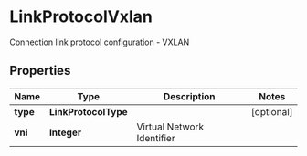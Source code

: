 

# LinkProtocolVxlan

Connection link protocol configuration - VXLAN

## Properties

| Name | Type | Description | Notes |
|------------ | ------------- | ------------- | -------------|
|**type** | **LinkProtocolType** |  |  [optional] |
|**vni** | **Integer** | Virtual Network Identifier |  |




